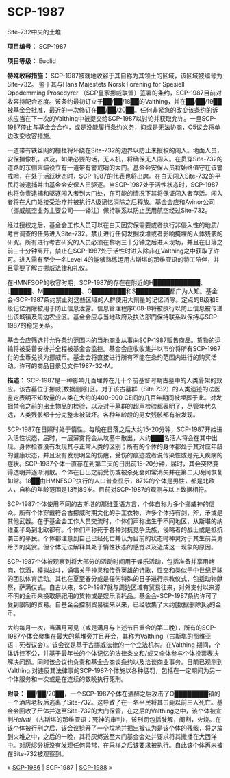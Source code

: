 # SCP-1987
                        




Site-732中央的土堆



**项目编号：**  SCP-1987

**项目等级：**  Euclid

**特殊收容措施：** SCP-1987被就地收容于其自称为其领土的区域，该区域被编号为Site-732。 鉴于其与Hans Majestets Norsk Forening for Spesiell Oppdemming Prosedyrer （SCP皇家挪威联盟）签署的条约，SCP-1987目前对收容持配合态度。该条约最初订立于██/██/18██的Valthing，并在██/██/19██被基金会批准，最近的一次修订在██/██/20██。任何非紧急的改变该条约的诉求应当在下一次的Valthing中被提交给SCP-1987以讨论并获取允许。一旦SCP-1987停止与基金会合作，或是没能履行条约义务，抑或是无法协商，O5议会将单边改变收容措施。

一道带有铁丝网的栅栏将环绕在Site-732的边界以防止未授权的闯入。地面人员，安保摄像机，以及，如果必要的话，无人机，将确保无人闯入。在贯穿Site-732的道路的东侧末端设立有一道带有警戒哨的大门。基金会安保人员将始终值守在该警戒哨，在处于活跃状态时，SCP-1987的代表也将出席。在白天闯入Site-732的平民将被逮捕并由基金会安保人员驱逐。当SCP-1987处于活性状态时，SCP-1987也将负责逮捕和驱逐闯入者到大门处，在可能的情况下其将保证闯入者存活。闯入者将在大门处接受治疗并被执行A级记忆消除之后释放。基金会应和Avinor公司（挪威航空业务主要公司——译注）保持联系以防止民用航空经过Site-732。

经过授权之后，基金会工作人员可以在白天因安保需要或者执行非侵入性的地质/考古调查的任务进入Site-732。禁止进行任何发掘坟堆或者影响掩埋的人体残骸的研究。所有进行考古研究的人员必须在黎明三十分钟之后进入现场，并且在日落之前三十分钟离开，禁止在SCP-1987处于活性时进入除非在Valthing之中获取了许可。进入需有至少一名Level 4的能够熟练运用古斯堪的那维亚语的特工陪伴，并且需要了解古挪威法律和礼仪。

在HMNFSOP的收容时期，SCP-1987的存在在附近的H███████████、L█████、M█████████、O████████和S████████都广为人知。基金会-SCP-1987条约禁止对这些区域的人群使用大剂量的记忆消除。定点的B级和E级记忆消除被用于防止信息泄露。信息管理程序608-B将被执行以防止信息被传递出该城镇及周边农业区。基金会应与当地政府及执法部门保持联系以保持与SCP-1987的稳定关系。

基金会应筛选并允许条约范围内的当地商业从事向SCP-1987贩售商品。货物的运输将被妥善安排并全程被基金会监控。基金会应收收集并以市价将所有SCP-1987付的金币兑换为挪威币。基金会将直接进行所有不能在条约范围内进行的购买活动。许可的商品目录见文件1987-32-M。

**描述：** SCP-1987是一种影响几百埋葬在几十个前基督时期古墓中的人类骨架的效应。该古墓位于挪威[数据删除]区。对于该古墓群（Site 732）的人类遗迹的法医鉴定表明不知数量的人类在大约的400-900 CE间的几百年期间被埋葬于此。对发掘禁令之前的出土物品的检验，以及对于墓群的超声检验都表明了，尽管年代久远，人类残骸都十分完整未被破坏。各种年龄段的男女残骸都有被发现。

SCP-1987在日照时处于惰性。每晚在日落之后大约15-20分钟，SCP-1987开始进入活性状态，届时，一层薄雾将会从坟墓中散出，大约███名活人将会在其中出现。身体检查没有发现其与正常人类的区别；所有的个体的身体都处于其对应年龄的健康状态，并且没有发现明显的伤疤，受伤的痕迹或者说传染性或是先天疾病的症状。SCP-1987个体一直存在到第二天的日出前15-20分钟，届时，其会突然变得透明并逐渐消散。个体在日出之前受伤或被杀死会如常消失并在第二天晚间恢复如常。18██由HMNFSOP执行的人口普查显示，87%的个体是男性，都是北欧人，自称的年龄范围是13到89岁。目前对SCP-1987的观测与以上数据相符。

SCP-1987个体使用不同的古斯堪的那维亚语方言，个体自称为多个挪威神的信众。所有个体穿戴符合古挪威时期文化的手工衣物，许多个体持有剑，斧，矛或是其他武器。在于基金会工作人员交流时，个体们声称出生于不同地区，从斯堪的纳维亚半岛到北欧都有。个体们声称死于各种对抗竞争氏族，侵略者的战士或是抵抗袭击的平民。个体都注意到自己已经死亡并认为目前的状态时神灵对于其生前英勇给予的奖赏。但个体无法解释其处于惰性状态的感觉以及造成这一现象的原因。

SCP-1987个体被观察到将大部分的活动时间用于娱乐活动，包括准备并享用烤肉，饮酒，模拟战斗，诵唱关于神灵和传奇英雄的诗歌，性交和类似于中世纪足球的团队体育运动。其也在夏至春分或是任何特殊的日子进行宗教仪式，包括动物献祭，萨满仪式。自古以来，SCP-1987就与周边区域有贸易往来，对外支付以来源不明的金币来换取祭祀用的货物或是娱乐消耗品。基金会-SCP-1987条约许可了受到限制的贸易。自基金会控制贸易往来以来，已经收集了大约[数据删除]㎏的金币。

大约每月一次，当满月可见（或是满月与上述节日重合的第二晚），所有的SCP-1987个体会聚集在最大的墓堆旁并且开会，其称为Valthing（古斯堪的那维亚语：死者议会）。该会议是基于古挪威法律的一个立法机构。在Valthing 期间，个体诉控不公，并基于最年长的个体记忆的法律条文和/或又全体参与个体投票表决解决问题。同时该会议也负责和基金会商谈条约以及洽谈商业事务。目前已观测到Valthing 对违反其法律事的SCP-1987个体施以各种惩罚，包括在一定期间为另一个体服务和一次或是在连续的数晚执行死刑。

**附录：** ██/██/20██，一个SCP-1987个体在酒醉之后攻击了O████████镇的一个酒店老板后逃离了Site-732。这导致了在一名平民将其击毙以前三人死亡。基金会回收了尸体并送至Site-732的大门保管，在之后的Valthing之中，该个体被宣判*Helviti* （古斯堪的那维亚语：死神的审判），该刑罚包括肢解，阉割，火烧。在该个体被行刑之后，该会议挖开了一个坟地并掘出被认为是该个体的残骸，将之放到火堆之中，之后的一晚，其将灰烬送至大门基金会处并要求将其撒播在大西洋中。对灰烬分析没有发现任何异常，在采样之后该要求被执行。自此该个体再未被在Site-732被观察到。



« [SCP-1986](/scp-1986) | SCP-1987 | [SCP-1988](/scp-1988) »





                    